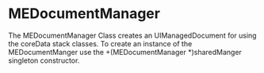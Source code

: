 MEDocumentManager
=================

The MEDocumentManager Class creates an UIManagedDocument for using the coreData stack classes. To create an instance of the MEDocumentManger use the +(MEDocumentManager *)sharedManger singleton constructor.
